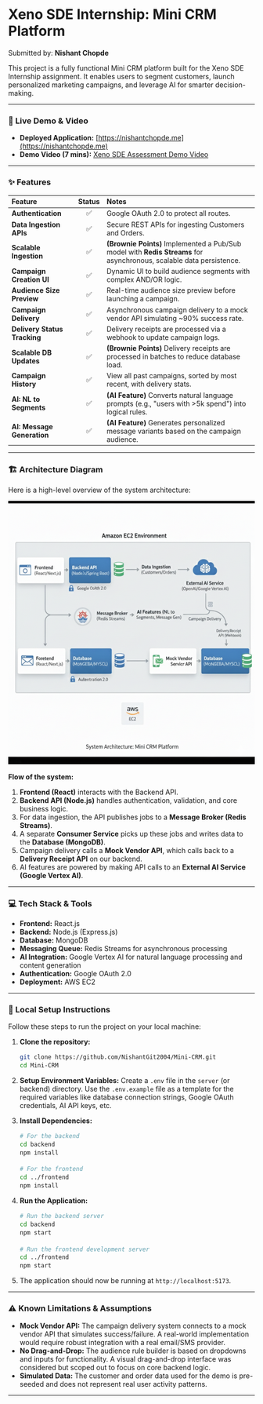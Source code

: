 # Xeno SDE Internship: Mini CRM Platform

Submitted by: **Nishant Chopde**

This project is a fully functional Mini CRM platform built for the Xeno SDE Internship assignment. It enables users to segment customers, launch personalized marketing campaigns, and leverage AI for smarter decision-making.

---

### 🚀 Live Demo & Video

* **Deployed Application:** [https://nishantchopde.me](https://nishantchopde.me)  
* **Demo Video (7 mins):** [Xeno SDE Assessment Demo Video](https://drive.google.com/file/d/10qQAIZKN6zADLn2BM-0rgzd8Nh45RGLC/view?usp=sharing)

---

### ✨ Features

| Feature | Status | Notes |
| :--- | :---: | :--- |
| **Authentication** | ✅ | Google OAuth 2.0 to protect all routes. |
| **Data Ingestion APIs** | ✅ | Secure REST APIs for ingesting Customers and Orders. |
| **Scalable Ingestion** | ✅ | **(Brownie Points)** Implemented a Pub/Sub model with **Redis Streams** for asynchronous, scalable data persistence. |
| **Campaign Creation UI** | ✅ | Dynamic UI to build audience segments with complex AND/OR logic. |
| **Audience Size Preview** | ✅ | Real-time audience size preview before launching a campaign. |
| **Campaign Delivery** | ✅ | Asynchronous campaign delivery to a mock vendor API simulating ~90% success rate. |
| **Delivery Status Tracking** | ✅ | Delivery receipts are processed via a webhook to update campaign logs. |
| **Scalable DB Updates** | ✅ | **(Brownie Points)** Delivery receipts are processed in batches to reduce database load. |
| **Campaign History** | ✅ | View all past campaigns, sorted by most recent, with delivery stats. |
| **AI: NL to Segments** | ✅ | **(AI Feature)** Converts natural language prompts (e.g., "users with >5k spend") into logical rules. |
| **AI: Message Generation** | ✅ | **(AI Feature)** Generates personalized message variants based on the campaign audience. |

---

### 🏗️ Architecture Diagram

Here is a high-level overview of the system architecture:

![System Architecture](https://github.com/NishantGit2004/Mini-CRM/blob/main/frontend/public/System-Architecture.png?raw=true)

**Flow of the system:**
1.  **Frontend (React)** interacts with the Backend API.
2.  **Backend API (Node.js)** handles authentication, validation, and core business logic.
3.  For data ingestion, the API publishes jobs to a **Message Broker (Redis Streams)**.
4.  A separate **Consumer Service** picks up these jobs and writes data to the **Database (MongoDB)**.
5.  Campaign delivery calls a **Mock Vendor API**, which calls back to a **Delivery Receipt API** on our backend.
6.  AI features are powered by making API calls to an **External AI Service (Google Vertex AI)**.

---

### 💻 Tech Stack & Tools

* **Frontend:** React.js
* **Backend:** Node.js (Express.js)
* **Database:** MongoDB
* **Messaging Queue:** Redis Streams for asynchronous processing  
* **AI Integration:** Google Vertex AI for natural language processing and content generation  
* **Authentication:** Google OAuth 2.0  
* **Deployment:** AWS EC2  

---

### 🔧 Local Setup Instructions

Follow these steps to run the project on your local machine:

1.  **Clone the repository:**
    ```bash
    git clone https://github.com/NishantGit2004/Mini-CRM.git
    cd Mini-CRM
    ```

2.  **Setup Environment Variables:**
    Create a `.env` file in the `server` (or backend) directory. Use the `.env.example` file as a template for the required variables like database connection strings, Google OAuth credentials, AI API keys, etc.

3.  **Install Dependencies:**
    ```bash
    # For the backend
    cd backend
    npm install

    # For the frontend
    cd ../frontend
    npm install
    ```

4.  **Run the Application:**
    ```bash
    # Run the backend server
    cd backend
    npm start

    # Run the frontend development server
    cd ../frontend
    npm start
    ```

5.  The application should now be running at `http://localhost:5173`.

---

### ⚠️ Known Limitations & Assumptions

* **Mock Vendor API:** The campaign delivery system connects to a mock vendor API that simulates success/failure. A real-world implementation would require robust integration with a real email/SMS provider.  
* **No Drag-and-Drop:** The audience rule builder is based on dropdowns and inputs for functionality. A visual drag-and-drop interface was considered but scoped out to focus on core backend logic.  
* **Simulated Data:** The customer and order data used for the demo is pre-seeded and does not represent real user activity patterns.  

---

